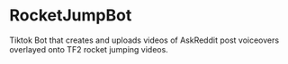 # RocketJumpBot
Tiktok Bot that creates and uploads videos of AskReddit post voiceovers overlayed onto TF2 rocket jumping videos.
